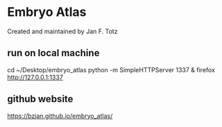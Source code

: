 # Embryo Atlas

Created and maintained by Jan F. Totz


## run on local machine
cd ~/Desktop/embryo_atlas
python -m SimpleHTTPServer 1337 &
firefox http://127.0.0.1:1337


## github website
https://bzjan.github.io/embryo_atlas/


